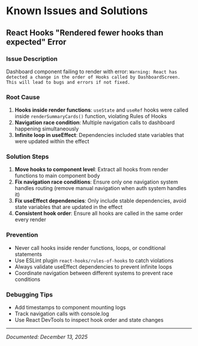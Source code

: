 # Known Issues and Solutions

## React Hooks "Rendered fewer hooks than expected" Error

### Issue Description
Dashboard component failing to render with error: `Warning: React has detected a change in the order of Hooks called by DashboardScreen. This will lead to bugs and errors if not fixed.`

### Root Cause
1. **Hooks inside render functions**: `useState` and `useRef` hooks were called inside `renderSummaryCards()` function, violating Rules of Hooks
2. **Navigation race condition**: Multiple navigation calls to dashboard happening simultaneously
3. **Infinite loop in useEffect**: Dependencies included state variables that were updated within the effect

### Solution Steps
1. **Move hooks to component level**: Extract all hooks from render functions to main component body
2. **Fix navigation race conditions**: Ensure only one navigation system handles routing (remove manual navigation when auth system handles it)
3. **Fix useEffect dependencies**: Only include stable dependencies, avoid state variables that are updated in the effect
4. **Consistent hook order**: Ensure all hooks are called in the same order every render

### Prevention
- Never call hooks inside render functions, loops, or conditional statements
- Use ESLint plugin `react-hooks/rules-of-hooks` to catch violations
- Always validate useEffect dependencies to prevent infinite loops
- Coordinate navigation between different systems to prevent race conditions

### Debugging Tips
- Add timestamps to component mounting logs
- Track navigation calls with console.log
- Use React DevTools to inspect hook order and state changes

---
*Documented: December 13, 2025*